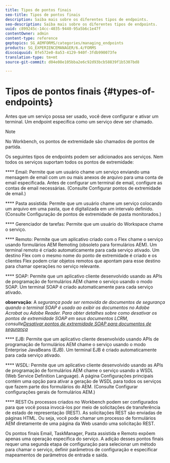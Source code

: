 ```yaml
---
title: Tipos de pontos finais
seo-title: Tipos de pontos finais
description: Saiba mais sobre os diferentes tipos de endpoints.
seo-description: Saiba mais sobre os diferentes tipos de endpoints.
uuid: c899245c-14cc-4035-9440-95a5b6c1e47f
contentOwner: admin
content-type: reference
geptopics: SG_AEMFORMS/categories/managing_endpoints
products: SG_EXPERIENCEMANAGER/6.4/FORMS
discoiquuid: 8fe572e0-8a53-4129-940f-3fdb990073fe
translation-type: tm+mt
source-git-commit: d04e08e105bba2e6c92d93bcb58839f1b5307bd8

---
```



# Tipos de pontos finais {#types-of-endpoints}

Antes que um serviço possa ser usado, você deve configurar e ativar um terminal. Um endpoint especifica como um serviço deve ser chamado.

>[!NOTE]
>
>No Workbench, os pontos de extremidade são chamados de pontos de partida.

Os seguintes tipos de endpoints podem ser adicionados aos serviços. Nem todos os serviços suportam todos os pontos de extremidade:

**** Email: Permite que um usuário chame um serviço enviando uma mensagem de email com um ou mais anexos de arquivo para uma conta de email especificada. Antes de configurar um terminal de email, configure as contas de email necessárias. (Consulte Configurar pontos de extremidade de email.)

**** Pasta assistida: Permite que um usuário chame um serviço colocando um arquivo em uma pasta, que é digitalizada em um intervalo definido. (Consulte Configuração de pontos de extremidade de pasta monitorados.)

**** Gerenciador de tarefas: Permite que um usuário do Workspace chame o serviço.

**** Remoto: Permite que um aplicativo criado com o Flex chame o serviço usando formulários AEM Remoting (obsoleto para formulários AEM). Um terminal remoto é criado automaticamente para cada serviço ativado. Um destino Flex com o mesmo nome do ponto de extremidade é criado e os clientes Flex podem criar objetos remotos que apontam para esse destino para chamar operações no serviço relevante.

**** SOAP: Permite que um aplicativo cliente desenvolvido usando as APIs de programação de formulários AEM chame o serviço usando o modo SOAP. Um terminal SOAP é criado automaticamente para cada serviço ativado.

**observação**: A *segurança pode ser removida de documentos de segurança quando o terminal SOAP é usado ao exibir os documentos no Adobe Acrobat ou Adobe Reader. Para obter detalhes sobre como desativar os pontos de extremidade SOAP em seus documentos LCRM, consulte[Desativar pontos de extremidade SOAP para documentos de segurança](/help/forms/using/admin-help/configuring-client-server-options.md#disable-soap-endpoints-for-document-security-documents)*

**** EJB: Permite que um aplicativo cliente desenvolvido usando APIs de programação de formulários AEM chame o serviço usando o modo Enterprise JavaBeans (EJB). Um terminal EJB é criado automaticamente para cada serviço ativado.

**** WSDL: Permite que um aplicativo cliente desenvolvido usando as APIs de programação de formulários AEM chame o serviço usando a WSDL (Web Service Definition Language). A página Configurações principais contém uma opção para ativar a geração de WSDL para todos os serviços que fazem parte dos formulários do AEM. (Consulte Configurar configurações gerais de formulários AEM.)

**** REST:Os processos criados no Workbench podem ser configurados para que você possa invocá-los por meio de solicitações de transferência de estado de representação (REST). As solicitações REST são enviadas de páginas HTML. Ou seja, você pode chamar um processo de formulários AEM diretamente de uma página da Web usando uma solicitação REST.

Os pontos finais Email, TaskManager, Pasta assistida e Remoto expõem apenas uma operação específica do serviço. A adição desses pontos finais requer uma segunda etapa de configuração para selecionar um método para chamar o serviço, definir parâmetros de configuração e especificar mapeamentos de parâmetros de entrada e saída.
